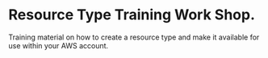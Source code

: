 # Resource Type Training Work Shop.
Training material on how to create a resource type and make it available for use within your AWS account.
